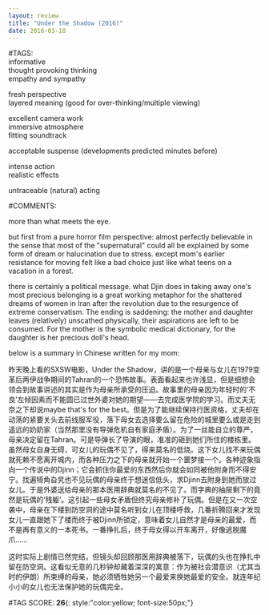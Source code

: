 ```yaml
---  
layout: review  
title: "Under the Shadow (2016)"  
date: 2016-03-18  
---  
```

  
#TAGS:  
informative  
thought provoking thinking  
empathy and sympathy  
  
fresh perspective  
layered meaning (good for over-thinking/multiple viewing)  
  
excellent camera work  
immersive atmosphere  
fitting soundtrack  
  
acceptable suspense (developments predicted minutes before)  
  
intense action  
realistic effects  
  
untraceable (natural) acting  
  
#COMMENTS:  
  
more than what meets the eye.  
  
but first from a pure horror film perspective: almost perfectly believable in the sense that most of the "supernatural" could all be explained by some form of dream or halucination due to stress. except mom's earlier resistance for moving felt like a bad choice just like what teens on a vacation in a forest.  
  
there is certainly a political message. what Djin does in taking away one's most precious belonging is a great working metaphor for the shattered dreams of women in Iran after the revolution due to the resurgence of extreme conservatism. The ending is saddening: the mother and daughter leaves (relatively) unscathed physically, their aspirations are left to be consumed. For the mother is the symbolic medical dictionary, for the daughter is her precious doll's head.  
  
below is a summary in Chinese written for my mom:  
  
昨天晚上看的SXSW电影，Under the Shadow，讲的是一个母亲与女儿在1979变革后两伊战争期间的Tahran的一个恐怖故事。表面看起来也许浅显，但是细想会领会到故事讲述的其实是作为母亲所承受的压迫。故事里的母亲因为年轻时的‘不良’左倾因素而不能圆已过世外婆对她的期望——去完成医学院的学习。而丈夫无奈之下却说maybe that's for the best。但是为了能继续保持行医资格，丈夫却在动荡的紧要关头去前线服军役，落下母女去选择要么留在危险的城里要么或是走到遥远的奶奶家（当然那里没有导弹危机自有家庭矛盾）。为了一丝能自立的尊严，母亲决定留在Tahran。可是导弹长了导演的眼，准准的砸到她们所住的楼栋里。虽然母女自身无碍，可女儿的玩偶不见了，得来莫名的低烧。这下女儿找不来玩偶就死赖不愿离开城内，而各种压力之下的母亲就开始一个噩梦接一个。各种迹象指向一个传说中的Djinn；它会抓住你最爱的东西然后你就会如同被他附身而不得安宁。找遍犄角旮旯也不见玩偶的母亲终于想迷信低头，求Djinn去附身到她而放过女儿。于是外婆送给母亲的那本医用辞典就莫名的不见了。而字典的抽屉剩下的竟然是玩偶的‘残躯’。这引起一些母女矛盾但终究母亲修补了玩偶。但是在又一次空袭中，母亲在下楼到防空洞的途中莫名听到女儿在顶楼呼救，几番折腾回来才发现女儿一直跟她下了楼而终于被Djinn所锁定，意味着女儿自然才是母亲的最爱，而不是再有意义的一本死书。一番挣扎后，终于母女得以开车离开，好像逃脱魔爪……  
  
这时实际上剧情已然完结，但镜头却回顾那医用辞典被落下，玩偶的头也在挣扎中留在防空洞。这看似无意的几秒钟却藏着深深的寓意：作为被社会潜意识（尤其当时的伊朗）所束缚的母亲，她必须牺牲她另一个最爱来换她最爱的安全。就连年纪小小的女儿也无法保护她的玩偶完全。  
  
  
  
  
  
#TAG SCORE: **26**{: style:"color:yellow; font-size:50px;"}  
